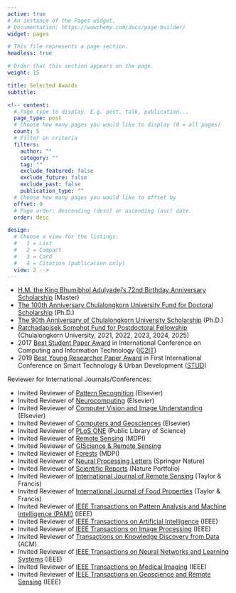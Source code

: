 ```yaml
---
active: true
# An instance of the Pages widget.
# Documentation: https://wowchemy.com/docs/page-builder/
widget: pages

# This file represents a page section.
headless: true

# Order that this section appears on the page.
weight: 15

title: Selected Awards
subtitle:

<!-- content:
  # Page type to display. E.g. post, talk, publication...
  page_type: post
  # Choose how many pages you would like to display (0 = all pages)
  count: 5
  # Filter on criteria
  filters:
    author: ""
    category: ""
    tag: ""
    exclude_featured: false
    exclude_future: false
    exclude_past: false
    publication_type: ""
  # Choose how many pages you would like to offset by
  offset: 0
  # Page order: descending (desc) or ascending (asc) date.
  order: desc

design:
  # Choose a view for the listings:
  #   1 = List
  #   2 = Compact
  #   3 = Card
  #   4 = Citation (publication only)
  view: 2 -->
---
```

- [H.M. the King Bhumibhol Adulyadej’s 72nd Birthday Anniversary Scholarship](https://kaopanboonyuen.github.io/files/scholarship/panboonyuen_72nd_anniversary_of_HM_King_Bhumibol_scholarship_v2.jpg) (Master)
- [The 100th Anniversary Chulalongkorn University Fund for Doctoral Scholarship](https://kaopanboonyuen.github.io/files/scholarship/Recipient_100years_2_2560.pdf) (Ph.D.)
- [The 90th Anniversary of Chulalongkorn University Scholarship](https://kaopanboonyuen.github.io/files/scholarship/Recipient_90yearsfund_2_2563.pdf) (Ph.D.)
- [Ratchadapisek Somphot Fund for Postdoctoral Fellowship](https://kaopanboonyuen.github.io/files/postdoc/Recipient_Posdoc_6_65.pdf) (Chulalongkorn University, 2021, 2022, 2023, 2024, 2025)
- 2017 [Best Student Paper Award](https://link.springer.com/book/10.1007/978-3-319-60663-7) in International Conference on Computing and Information Technology ([IC2IT](https://link.springer.com/conference/ic2it))
- 2019 [Best Young Researcher Paper Award](https://ieeexplore.ieee.org/document/9018796) in First International Conference on Smart Technology & Urban Development ([STUD](https://saki.siit.tu.ac.th/stud2019/))

Reviewer for International Journals/Conferences:

- Invited Reviewer of [Pattern Recognition](https://www.journals.elsevier.com/pattern-recognition) (Elsevier)
- Invited Reviewer of [Neurocomputing](https://www.journals.elsevier.com/neurocomputing) (Elsevier)
- Invited Reviewer of [Computer Vision and Image Understanding](https://www.journals.elsevier.com/computer-vision-and-image-understanding) (Elsevier)
- Invited Reviewer of [Computers and Geosciences](https://www.journals.elsevier.com/computers-and-geosciences) (Elsevier)
- Invited Reviewer of [PLoS ONE](https://journals.plos.org/plosone/) (Public Library of Science)
- Invited Reviewer of [Remote Sensing](https://www.mdpi.com/journal/remotesensing) (MDPI)
- Invited Reviewer of [GIScience & Remote Sensing](https://www.tandfonline.com/toc/tgis20/current)
- Invited Reviewer of [Forests](https://www.mdpi.com/journal/forests) (MDPI)
- Invited Reviewer of [Neural Processing Letters](https://www.springer.com/journal/11063) (Springer Nature)
- Invited Reviewer of [Scientific Reports](https://www.nature.com/srep/) (Nature Portfolio)
- Invited Reviewer of [International Journal of Remote Sensing](https://www.tandfonline.com/journals/tres20) (Taylor & Francis)
- Invited Reviewer of [International Journal of Food Properties](https://www.tandfonline.com/toc/lijr20/current) (Taylor & Francis)
- Invited Reviewer of [IEEE Transactions on Pattern Analysis and Machine Intelligence (PAMI)](https://ieeexplore.ieee.org/xpl/RecentIssue.jsp?punumber=34) (IEEE)
- Invited Reviewer of [IEEE Transactions on Artificial Intelligence](https://www.ieee-cis.org/pubs/taai/) (IEEE)
- Invited Reviewer of [IEEE Transactions on Image Processing](https://ieeexplore.ieee.org/xpl/RecentIssue.jsp?punumber=83) (IEEE)
- Invited Reviewer of [Transactions on Knowledge Discovery from Data](https://dl.acm.org/journal/tkdd) (ACM)
- Invited Reviewer of [IEEE Transactions on Neural Networks and Learning Systems](https://ieeexplore.ieee.org/xpl/RecentIssue.jsp?punumber=5962385) (IEEE)
- Invited Reviewer of [IEEE Transactions on Medical Imaging](https://www.embs.org/tmi/) (IEEE)
- Invited Reviewer of [IEEE Transactions on Geoscience and Remote Sensing](https://www.grss-ieee.org/publications/transactions-on-geoscience-and-remote-sensing/) (IEEE)
